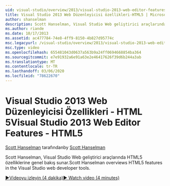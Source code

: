 ```yaml
---
uid: visual-studio/overview/2013/visual-studio-2013-web-editor-features-html5
title: Visual Studio 2013 Web Düzenleyicisi özellikleri-HTML5 | Microsoft Docs
author: shanselman
description: Scott Hanselman, Visual Studio Web geliştirici araçlarında HTML5 özelliklerine genel bakış sunar.
ms.author: riande
ms.date: 10/17/2013
ms.assetid: ac477784-74e8-4ff9-8150-4b827d95774c
msc.legacyurl: /visual-studio/overview/2013/visual-studio-2013-web-editor-features-html5
msc.type: video
ms.openlocfilehash: 655481043d0637a563b9a24ff0694668854ba364
ms.sourcegitcommit: e7e91932a6e91a63e2e46417626f39d6b244a3ab
ms.translationtype: MT
ms.contentlocale: tr-TR
ms.lasthandoff: 03/06/2020
ms.locfileid: "78622670"
---
```

# <a name="visual-studio-2013-web-editor-features---html5"></a><span data-ttu-id="4fcc0-103">Visual Studio 2013 Web Düzenleyicisi Özellikleri - HTML 5</span><span class="sxs-lookup"><span data-stu-id="4fcc0-103">Visual Studio 2013 Web Editor Features - HTML5</span></span>

<span data-ttu-id="4fcc0-104">[Scott Hanselman](https://github.com/shanselman) tarafından</span><span class="sxs-lookup"><span data-stu-id="4fcc0-104">by [Scott Hanselman](https://github.com/shanselman)</span></span>

<span data-ttu-id="4fcc0-105">Scott Hanselman, Visual Studio Web geliştirici araçlarında HTML5 özelliklerine genel bakış sunar.</span><span class="sxs-lookup"><span data-stu-id="4fcc0-105">Scott Hanselman overviews HTML5 features in the Visual Studio web developer tools.</span></span>

[<span data-ttu-id="4fcc0-106">&#9654;Videoyu izleyin (4 dakika)</span><span class="sxs-lookup"><span data-stu-id="4fcc0-106">&#9654; Watch video (4 minutes)</span></span>](https://channel9.msdn.com/Blogs/ASP-NET-Site-Videos/visual-studio-2013-web-editor-features-html5)
